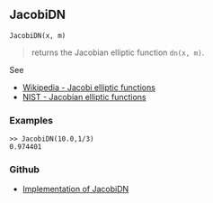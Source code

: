 ## JacobiDN

```
JacobiDN(x, m)
```

> returns the Jacobian elliptic function `dn(x, m)`. 
   

See
* [Wikipedia - Jacobi elliptic functions](https://en.wikipedia.org/wiki/Jacobi_elliptic_functions)
* [NIST - Jacobian elliptic functions](https://dlmf.nist.gov/22.5)

### Examples

```
>> JacobiDN(10.0,1/3)
0.974401
```
### Github
* [Implementation of JacobiDN](https://github.com/axkr/symja_android_library/blob/master/symja_android_library/matheclipse-core/src/main/java/org/matheclipse/core/builtin/EllipticIntegrals.java#L793) 
